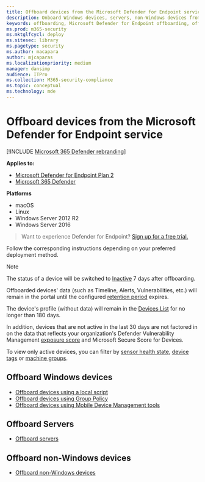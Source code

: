 ```yaml
---
title: Offboard devices from the Microsoft Defender for Endpoint service
description: Onboard Windows devices, servers, non-Windows devices from the Microsoft Defender for Endpoint service
keywords: offboarding, Microsoft Defender for Endpoint offboarding, offboarding
ms.prod: m365-security
ms.mktglfcycl: deploy
ms.sitesec: library
ms.pagetype: security
ms.author: macapara
author: mjcaparas
ms.localizationpriority: medium
manager: dansimp
audience: ITPro
ms.collection: M365-security-compliance
ms.topic: conceptual
ms.technology: mde
---
```


# Offboard devices from the Microsoft Defender for Endpoint service

[!INCLUDE [Microsoft 365 Defender rebranding](../../includes/microsoft-defender.md)]


**Applies to:**
- [Microsoft Defender for Endpoint Plan 2](https://go.microsoft.com/fwlink/p/?linkid=2154037)
- [Microsoft 365 Defender](https://go.microsoft.com/fwlink/?linkid=2118804)

**Platforms**
- macOS
- Linux
- Windows Server 2012 R2
- Windows Server 2016

> Want to experience Defender for Endpoint? [Sign up for a free trial.](https://signup.microsoft.com/create-account/signup?products=7f379fee-c4f9-4278-b0a1-e4c8c2fcdf7e&ru=https://aka.ms/MDEp2OpenTrial?ocid=docs-wdatp-offboarddevices-abovefoldlink)

Follow the corresponding instructions depending on your preferred deployment method.

> [!NOTE]
> The status of a device will be switched to [Inactive](fix-unhealthy-sensors.md#inactive-devices) 7 days after offboarding.
>
> Offboarded devices' data (such as Timeline, Alerts, Vulnerabilities, etc.) will remain in the portal until the configured [retention period](data-storage-privacy.md#how-long-will-microsoft-store-my-data-what-is-microsofts-data-retention-policy) expires.
>
> The device's profile (without data) will remain in the [Devices List](machines-view-overview.md) for no longer than 180 days.
>
> In addition, devices that are not active in the last 30 days are not factored in on the data that reflects your organization's Defender Vulnerability Management [exposure score](tvm-exposure-score.md) and Microsoft Secure Score for Devices.
>
> To view only active devices, you can filter by [sensor health state](machines-view-overview.md#use-filters-to-customize-the-device-inventory-views), [device tags](machine-tags.md) or [machine groups](machine-groups.md).

## Offboard Windows devices

- [Offboard devices using a local script](configure-endpoints-script.md#offboard-devices-using-a-local-script)
- [Offboard devices using Group Policy](configure-endpoints-gp.md#offboard-devices-using-group-policy)
- [Offboard devices using Mobile Device Management tools](configure-endpoints-mdm.md#offboard-devices-using-mobile-device-management-tools)

## Offboard Servers

- [Offboard servers](configure-server-endpoints.md#offboard-windows-servers)

## Offboard non-Windows devices

- [Offboard non-Windows devices](configure-endpoints-non-windows.md#offboard-non-windows-devices)
